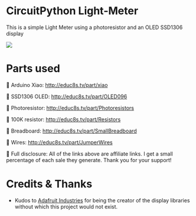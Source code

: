 # CircuitPython Light-Meter
This is a simple Light Meter using a photoresistor and an OLED SSD1306 display

![](demo.gif)

# Parts used

🛒 Arduino Xiao: http://educ8s.tv/part/xiao

🛒 SSD1306 OLED: http://educ8s.tv/part/OLED096

🛒 Photoresistor: http://educ8s.tv/part/Photoresistors

🛒 100K resistor: http://educ8s.tv/part/Resistors

🛒 Breadboard: http://educ8s.tv/part/SmallBreadboard

🛒 Wires: http://educ8s.tv/part/JumperWires

💖 Full disclosure: All of the links above are affiliate links. I get a small percentage of each sale they generate. Thank you for your support!

# Credits & Thanks

  - Kudos to [Adafruit Industries](https://github.com/adafruit) for being the creator of the display libraries without which this project would not exist.

